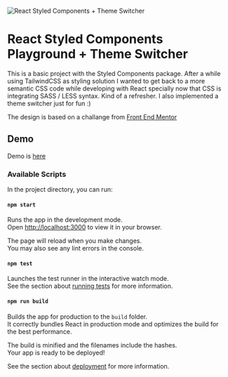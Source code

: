 ![React Styled Components + Theme Switcher](https://i.ibb.co/C6DXwqL/localhost-3000-i-Pad-Mini-1-sized.png 'React Styled Components + Theme Switcher')

# React Styled Components Playground + Theme Switcher

This is a basic project with the Styled Components package. After a while using TailwindCSS as styling solution I wanted to get back to a more semantic CSS code while developing with React specially now that CSS is integrating SASS / LESS syntax. Kind of a refresher. I also implemented a theme switcher just for fun :)

The design is based on a challange from [Front End Mentor](https://www.frontendmentor.io/)

## Demo

Demo is [here](https://react-styled-components-playground.vercel.app/)

### Available Scripts

In the project directory, you can run:

#### `npm start`

Runs the app in the development mode.\
Open [http://localhost:3000](http://localhost:3000) to view it in your browser.

The page will reload when you make changes.\
You may also see any lint errors in the console.

#### `npm test`

Launches the test runner in the interactive watch mode.\
See the section about [running tests](https://facebook.github.io/create-react-app/docs/running-tests) for more information.

#### `npm run build`

Builds the app for production to the `build` folder.\
It correctly bundles React in production mode and optimizes the build for the best performance.

The build is minified and the filenames include the hashes.\
Your app is ready to be deployed!

See the section about [deployment](https://facebook.github.io/create-react-app/docs/deployment) for more information.

